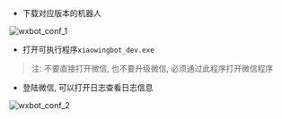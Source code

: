 + 下载对应版本的机器人

![wxbot_conf_1](/static/images/wxbot_configure_1.png)

+ 打开可执行程序`xiaowingbot_dev.exe`
> 注: 不要直接打开微信, 也不要升级微信, 必须通过此程序打开微信程序

+ 登陆微信, 可以打开日志查看日志信息

![wxbot_conf_2](/static/images/wxbot_configure_2.png)